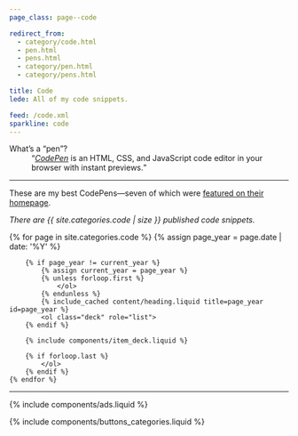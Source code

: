 ```yaml
---
page_class: page--code

redirect_from:
  - category/code.html
  - pen.html
  - pens.html
  - category/pen.html
  - category/pens.html

title: Code
lede: All of my code snippets.

feed: /code.xml
sparkline: code
---
```


<dl class="full">
    <dt>What’s a <q>pen</q>?</dt>
    <dd><q><a href="https://codepen.io"><em>CodePen</em></a> is an HTML, CSS, and JavaScript code editor in your browser with instant previews.</q></dd>
</dl>

--------

These are my best CodePens—seven of which were [featured on their homepage](https://codepen.io/collection/hfqlg).

*There are {{ site.categories.code | size }} published code snippets.*

<div class="h-feed" id="code">
        {% for page in site.categories.code %}
        {% assign page_year = page.date | date: '%Y' %}

        {% if page_year != current_year %}
            {% assign current_year = page_year %}
            {% unless forloop.first %}
                </ol>
            {% endunless %}
            {% include_cached content/heading.liquid title=page_year id=page_year %}
            <ol class="deck" role="list">
        {% endif %}

        {% include components/item_deck.liquid %}

        {% if forloop.last %}
            </ol>
        {% endif %}
    {% endfor %}
</div>

--------

{% include components/ads.liquid %}

{% include components/buttons_categories.liquid %}
